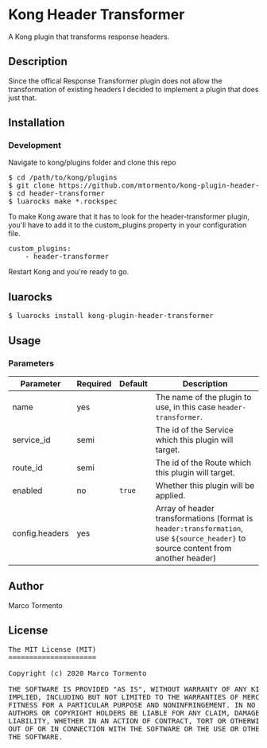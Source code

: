 # Kong Header Transformer

A Kong plugin that transforms response headers.

## Description

Since the offical Response Transformer plugin does not allow the transformation of existing headers I decided to implement a plugin that does just that.

## Installation

### Development

Navigate to kong/plugins folder and clone this repo

<pre>
$ cd /path/to/kong/plugins
$ git clone https://github.com/mtormento/kong-plugin-header-transformer header-transformer
$ cd header-transformer
$ luarocks make *.rockspec
</pre>

To make Kong aware that it has to look for the header-transformer plugin, you'll have to add it to the custom_plugins property in your configuration file.

<pre>
custom_plugins:
    - header-transformer
</pre>

Restart Kong and you're ready to go.

## luarocks

<pre>
$ luarocks install kong-plugin-header-transformer
</pre>

## Usage

### Parameters

| Parameter                              | Required | Default           | Description                                                                                                                                                                                                                                                                                                                                                                              |
| -------------------------------------- | -------- | ----------------- | ---------------------------------------------------------------------------------------------------------------------------------------------------------------------------------------------------------------------------------------------------------------------------------------------------------------------------------------------------------------------------------------- |
| name                                   | yes      |                   | The name of the plugin to use, in this case `header-transformer`.                                                                                                                                                                                                                                            |
| service_id                             | semi     |                   | The id of the Service which this plugin will target.                                                                                                                                  |
| route_id                               | semi     |                   | The id of the Route which this plugin will target.                                                                                                                                  |
| enabled                                | no       | `true`            | Whether this plugin will be applied.                                                                                                                                 |
| config.headers                         | yes      |                   | Array of header transformations (format is `header:transformation`, use `${source_header}` to source content from another header) |                                                                                                                                        |

## Author
Marco Tormento

## License
<pre>
The MIT License (MIT)
=====================

Copyright (c) 2020 Marco Tormento

THE SOFTWARE IS PROVIDED "AS IS", WITHOUT WARRANTY OF ANY KIND, EXPRESS OR
IMPLIED, INCLUDING BUT NOT LIMITED TO THE WARRANTIES OF MERCHANTABILITY,
FITNESS FOR A PARTICULAR PURPOSE AND NONINFRINGEMENT. IN NO EVENT SHALL THE
AUTHORS OR COPYRIGHT HOLDERS BE LIABLE FOR ANY CLAIM, DAMAGES OR OTHER
LIABILITY, WHETHER IN AN ACTION OF CONTRACT, TORT OR OTHERWISE, ARISING FROM,
OUT OF OR IN CONNECTION WITH THE SOFTWARE OR THE USE OR OTHER DEALINGS IN
THE SOFTWARE.
</pre>
